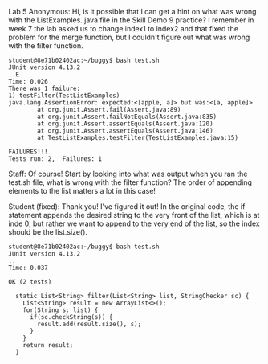 Lab 5
Anonymous:
Hi, is it possible that I can get a hint on what was wrong with the ListExamples. java file in the Skill Demo 9 practice? I remember in week 7 the lab asked us to change index1 to index2 and that fixed the problem for the merge function, but I couldn't figure out what was wrong with the filter function.

```
student@8e71b02402ac:~/buggy$ bash test.sh
JUnit version 4.13.2
..E
Time: 0.026
There was 1 failure:
1) testFilter(TestListExamples)
java.lang.AssertionError: expected:<[apple, a]> but was:<[a, apple]>
        at org.junit.Assert.fail(Assert.java:89)
        at org.junit.Assert.failNotEquals(Assert.java:835)
        at org.junit.Assert.assertEquals(Assert.java:120)
        at org.junit.Assert.assertEquals(Assert.java:146)
        at TestListExamples.testFilter(TestListExamples.java:15)

FAILURES!!!
Tests run: 2,  Failures: 1
```
Staff:
Of course! Start by looking into what was output when you ran the test.sh file, what is wrong with the filter function? The order of appending elements to the list matters a lot in this case!

Student (fixed):
Thank you! I've figured it out! In the original code, the if statement appends the desired string to the very front of the list, which is at inde 0, but rather we want to append to the very end of the list, so the index should be the list.size().

```
student@8e71b02402ac:~/buggy$ bash test.sh
JUnit version 4.13.2
..
Time: 0.037

OK (2 tests)
```
```
  static List<String> filter(List<String> list, StringChecker sc) {
    List<String> result = new ArrayList<>();
    for(String s: list) {
      if(sc.checkString(s)) {
        result.add(result.size(), s);
      }
    }
    return result;
  }
```



